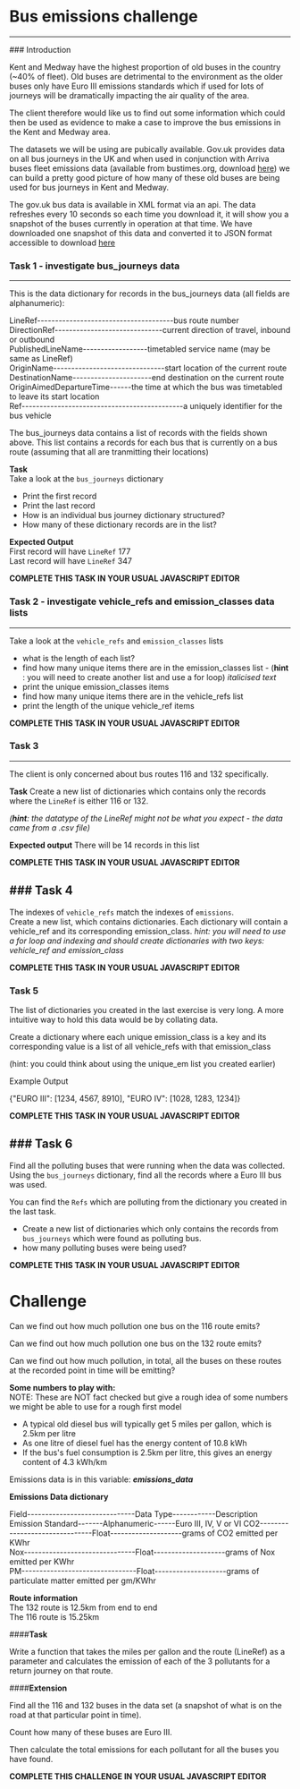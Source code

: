 # Bus emissions challenge 
---


### Introduction

Kent and Medway have the highest proportion of old buses in the country (~40% of fleet). Old buses are detrimental to the environment as the older buses only have Euro III emissions standards which if used for lots of 
journeys will be dramatically impacting the air quality of the area. 

The client therefore would like us to find out some information which could then be used as evidence to make a case  to improve the bus emissions in the Kent and Medway area.

The datasets we will be using are pubically available. Gov.uk provides data on all bus journeys in the UK and when used in conjunction with Arriva buses fleet emissions data (available from bustimes.org, download [here](https://drive.google.com/uc?export=download&id=1ywtiSwR27JYCC5Sf9G1ZCTOTWNxWBk9_ )) we can build a pretty good 
picture of how many of these old buses are being used for bus journeys in Kent and Medway.

The gov.uk bus data is available in XML format via an api. The data refreshes every 10 seconds so each time you download it, it will show you a snapshot of the buses currently in operation at that time. We have downloaded one snapshot of this 
data and converted it to JSON format accessible to download [here](https://drive.google.com/uc?export=download&id=1a9vMs0Kke7Nh4LuxCnKHkVIkFDr-az_Z)

### Task 1 - investigate bus_journeys data
---

This is the data dictionary for records in the bus_journeys data (all fields are alphanumeric):  

LineRef--------------------------------------bus route number  
DirectionRef------------------------------current direction of travel, inbound or outbound   
PublishedLineName------------------timetabled service name (may be same as LineRef)  
OriginName-------------------------------start location of the current route  
DestinationName----------------------end destination on the current route  
OriginAimedDepartureTime------the time at which the bus was timetabled to leave its start location    
Ref---------------------------------------------a uniquely identifier for the bus vehicle  

The bus_journeys data contains a list of records with the fields shown above.  This list contains a records for each bus that is currently on a bus route (assuming that all are tranmitting their locations) 
  
**Task**  
Take a look at the `bus_journeys` dictionary

* Print the first record
* Print the last record
* How is an individual bus journey dictionary structured? 
* How many of these dictionary records are in the list?


**Expected Output**   
First record will have `LineRef` 177  
Last record will have `LineRef` 347  

**COMPLETE THIS TASK IN YOUR USUAL JAVASCRIPT EDITOR**

### Task 2 - investigate vehicle_refs and emission_classes data lists
---
Take a look at the `vehicle_refs` and `emission_classes` lists
* what is the length of each list?
* find how many unique items there are in the emission_classes list - (**hint** : you will need to create another list and use a for loop) *italicised text* 
* print the unique emission_classes items 
* find how many unique items there are in the vehicle_refs list
* print the length of the unique vehicle_ref items 

**COMPLETE THIS TASK IN YOUR USUAL JAVASCRIPT EDITOR**

### Task 3 
---
The client is only concerned about bus routes 116 and 132 specifically.

**Task**
Create a new list of dictionaries which contains only the records where the `LineRef` is either 116 or 132. 

*(**hint**: the datatype of the LineRef might not be what you expect - the data came from a .csv file)*

**Expected output**
There will be 14 records in this list

**COMPLETE THIS TASK IN YOUR USUAL JAVASCRIPT EDITOR**

### Task 4 
---

The indexes of `vehicle_refs` match the indexes of `emissions`.   
Create a new list, which contains dictionaries.  Each dictionary will contain a vehicle_ref and its corresponding emission_class. 
*hint: you will need to use a for loop and indexing and should create dictionaries with two keys: vehicle_ref and emission_class*

**COMPLETE THIS TASK IN YOUR USUAL JAVASCRIPT EDITOR**

### Task 5
The list of dictionaries you created in the last exercise is very long. A more intuitive way to hold this data would be by collating data.

Create a dictionary where each unique emission_class is a key and its corresponding value is a list of all vehicle_refs with that emission_class

(hint: you could think about using the unique_em list you created earlier)

Example Output

{"EURO III": [1234, 4567, 8910], "EURO IV": [1028, 1283, 1234]}

**COMPLETE THIS TASK IN YOUR USUAL JAVASCRIPT EDITOR**

### Task 6
---
Find all the polluting buses that were running when the data was collected.   
Using the `bus_journeys` dictionary, find all the records where a Euro III bus was used. 

You can find the `Refs` which are polluting from the dictionary you created in the last task. 

* Create a new list of dictionaries which only contains the records from `bus_journeys` which were found as polluting bus. 
* how many polluting buses were being used?

**COMPLETE THIS TASK IN YOUR USUAL JAVASCRIPT EDITOR**

# Challenge

Can we find out how much pollution one bus on the 116 route emits?

Can we find out how much pollution one bus on the 132 route emits?

Can we find out how much pollution, in total, all the buses on these routes at the recorded point in time will be emitting?

**Some numbers to play with:**  
NOTE: These are NOT fact checked but give a rough idea of some numbers we might be able to use for a rough first model

*  A typical old diesel bus will typically get 5 miles per gallon, which is 2.5km per litre
*  As one litre of diesel fuel has the energy content of 10.8 kWh
*  If the bus's fuel consumption is 2.5km per litre, this gives an energy content of 4.3 kWh/km

Emissions data is in this variable: ***emissions_data***

**Emissions Data dictionary**

Field------------------------------Data Type------------Description  
Emission Standard-------Alphanumeric------Euro III, IV, V or VI	
CO2-------------------------------Float--------------------grams of CO2 emitted per KWhr  
Nox-------------------------------Float--------------------grams of Nox emitted per KWhr  
PM--------------------------------Float--------------------grams of particulate matter emitted per gm/KWhr  
			
**Route information**  
The 132 route is 12.5km from end to end  
The 116 route is 15.25km  

####**Task**  

Write a function that takes the miles per gallon and the route (LineRef) as a parameter and calculates the emission of each of the 3 pollutants for a return journey on that route.

####**Extension**  

Find all the 116 and 132 buses in the data set (a snapshot of what is on the road at that particular point in time).  

Count how many of these buses are Euro III.  

Then calculate the total emissions for each pollutant for all the buses you have found.

**COMPLETE THIS CHALLENGE IN YOUR USUAL JAVASCRIPT EDITOR**